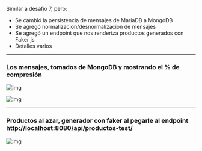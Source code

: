 Similar a desafio 7, pero:
* Se cambió la persistencia de mensajes de MariaDB a MongoDB
* Se agregó normalizacion/desnormalizacion de mensajes
* Se agregó un endpoint que nos renderiza productos generados con Faker js
* Detalles varios 

----------------------------------------------
### Los mensajes, tomados de MongoDB y mostrando el % de compresión

![img](https://imgur.com/17VmkVG.jpg)

![img](https://imgur.com/IabKkFu.jpg)

----------------------------------------------

### Productos al azar, generador con faker al pegarle al endpoint http://localhost:8080/api/productos-test/

![img](https://imgur.com/G5aivSL.jpg)

